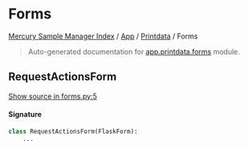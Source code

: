 # Forms

[Mercury Sample Manager Index](../../README.md#mercury-sample-manager-index) /
[App](../index.md#app) /
[Printdata](./index.md#printdata) /
Forms

> Auto-generated documentation for [app.printdata.forms](https://github.com/HolgerGraef/MSM/blob/master/app/printdata/forms.py) module.

## RequestActionsForm

[Show source in forms.py:5](https://github.com/HolgerGraef/MSM/blob/master/app/printdata/forms.py#L5)

#### Signature

```python
class RequestActionsForm(FlaskForm):
    ...
```
